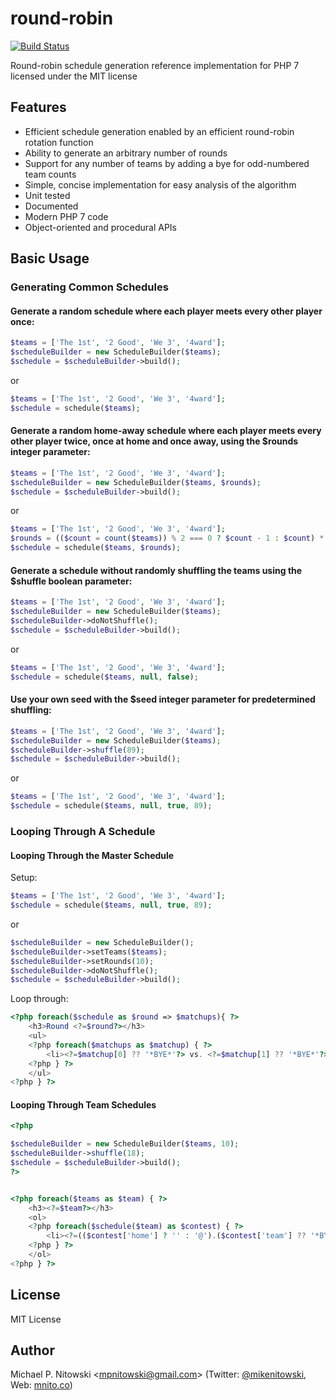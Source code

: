 # round-robin
[![Build Status](https://travis-ci.org/mnito/round-robin.svg?branch=master)](https://travis-ci.org/mnito/round-robin)

Round-robin schedule generation reference implementation for PHP 7 licensed under the MIT license

## Features

- Efficient schedule generation enabled by an efficient round-robin rotation function
- Ability to generate an arbitrary number of rounds
- Support for any number of teams by adding a bye for odd-numbered team counts
- Simple, concise implementation for easy analysis of the algorithm
- Unit tested
- Documented
- Modern PHP 7 code
- Object-oriented and procedural APIs

## Basic Usage


### Generating Common Schedules

#### Generate a random schedule where each player meets every other player once:

```php
$teams = ['The 1st', '2 Good', 'We 3', '4ward'];
$scheduleBuilder = new ScheduleBuilder($teams);
$schedule = $scheduleBuilder->build();
```

or

```php
$teams = ['The 1st', '2 Good', 'We 3', '4ward'];
$schedule = schedule($teams);
```


#### Generate a random home-away schedule where each player meets every other player twice, once at home and once away, using the $rounds integer parameter:

```php
$teams = ['The 1st', '2 Good', 'We 3', '4ward'];
$scheduleBuilder = new ScheduleBuilder($teams, $rounds);
$schedule = $scheduleBuilder->build();
```

or

```php
$teams = ['The 1st', '2 Good', 'We 3', '4ward'];
$rounds = (($count = count($teams)) % 2 === 0 ? $count - 1 : $count) * 2;
$schedule = schedule($teams, $rounds);
```

#### Generate a schedule without randomly shuffling the teams using the $shuffle boolean parameter:

```php
$teams = ['The 1st', '2 Good', 'We 3', '4ward'];
$scheduleBuilder = new ScheduleBuilder($teams);
$scheduleBuilder->doNotShuffle();
$schedule = $scheduleBuilder->build();
```

or

```php
$teams = ['The 1st', '2 Good', 'We 3', '4ward'];
$schedule = schedule($teams, null, false);
```

#### Use your own seed with the $seed integer parameter for predetermined shuffling:
```php
$teams = ['The 1st', '2 Good', 'We 3', '4ward'];
$scheduleBuilder = new ScheduleBuilder($teams);
$scheduleBuilder->shuffle(89);
$schedule = $scheduleBuilder->build();
```
or

```php
$teams = ['The 1st', '2 Good', 'We 3', '4ward'];
$schedule = schedule($teams, null, true, 89);
```

### Looping Through A Schedule

#### Looping Through the Master Schedule

Setup:

```php
$teams = ['The 1st', '2 Good', 'We 3', '4ward'];
$schedule = schedule($teams, null, true, 89);
```

or

```php
$scheduleBuilder = new ScheduleBuilder();
$scheduleBuilder->setTeams($teams);
$scheduleBuilder->setRounds(10);
$scheduleBuilder->doNotShuffle();
$schedule = $scheduleBuilder->build();
```

Loop through:

```php
<?php foreach($schedule as $round => $matchups){ ?>
    <h3>Round <?=$round?></h3>
    <ul>
    <?php foreach($matchups as $matchup) { ?>
        <li><?=$matchup[0] ?? '*BYE*'?> vs. <?=$matchup[1] ?? '*BYE*'?></li>
    <?php } ?>
    </ul>
<?php } ?>
```

#### Looping Through Team Schedules
```php
<?php

$scheduleBuilder = new ScheduleBuilder($teams, 10);
$scheduleBuilder->shuffle(18);
$schedule = $scheduleBuilder->build();
?>


<?php foreach($teams as $team) { ?>
    <h3><?=$team?></h3>
    <ol>
    <?php foreach($schedule($team) as $contest) { ?>
        <li><?=(($contest['home'] ? '' : '@').($contest['team'] ?? '*BYE*'))?></li>
    <?php } ?>
    </ol>
<?php } ?>
```

###

## License

MIT License

## Author

Michael P. Nitowski <[mpnitowski@gmail.com](mailto:mpnitowski@gmail.com)>
    (Twitter: [@mikenitowski](https://twitter.com/mikenitowski),
     Web: [mnito.co](http://mnito.co))
